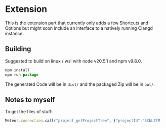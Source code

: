 # Extension

This is the extension part that currently only adds a few Shortcuts and Options but might soon include an interface to a natively running Clangd instance.

## Building
Suggested to build on linux / wsl with node v20.5.1 and npm v9.8.0.
```js
npm install
npm run package
```

The generated Code will be in `dist/` and the packaged Zip will be in `out/`.

## Notes to myself
To get the files of stuff:
```js
Meteor.connection.call("project_getProjectTree", {"projectId":"5XbLZfMfGPDNfeqLR","diffTree":false,"role":"student"}, console.log)
```
